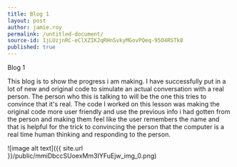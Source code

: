 ```yaml
---
title: Blog 1
layout: post
author: jamie.roy
permalink: /untitled-document/
source-id: 1jLUzjnRC-eClXZIK2qRHnSvkyMGovPQeq-95O4RSTk8
published: true
---
```

Blog 1

This blog is to show the progress i am making. I have successfully put in a lot of new and original code to simulate an actual conversation with a real person. The person who this is talking to will be the one this tries to convince that it's real. The code I worked on this lesson was making the original code more user friendly and use the previous info i had gotten from the person and making them feel like the user remembers the name and that is helpful for the trick to convincing the person that the computer is a real time human thinking and responding to the person.

![image alt text]({{ site.url }}/public/mmiDbccSUoexMm3IYFuEjw_img_0.png)

